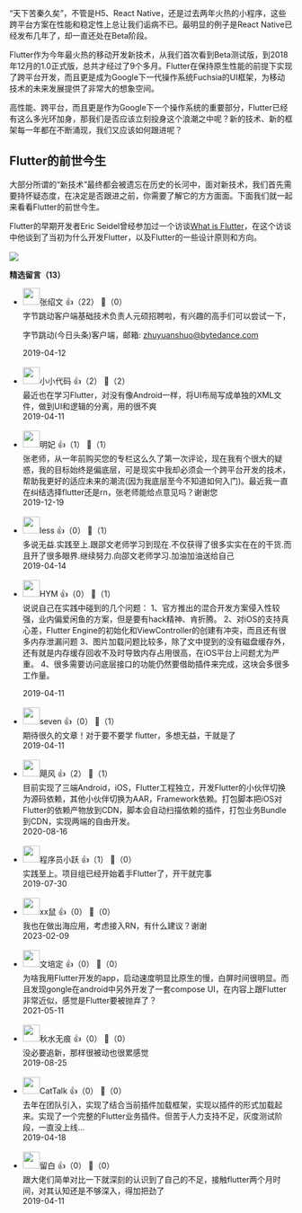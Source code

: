 “天下苦秦久矣”，不管是H5、React Native，还是过去两年火热的小程序，这些跨平台方案在性能和稳定性上总让我们诟病不已。最明显的例子是React Native已经发布几年了，却一直还处在Beta阶段。

Flutter作为今年最火热的移动开发新技术，从我们首次看到Beta测试版，到2018年12月的1.0正式版，总共才经过了9个多月。Flutter在保持原生性能的前提下实现了跨平台开发，而且更是成为Google下一代操作系统Fuchsia的UI框架，为移动技术的未来发展提供了非常大的想象空间。

高性能、跨平台，而且更是作为Google下一个操作系统的重要部分，Flutter已经有这么多光环加身，那我们是否应该立刻投身这个浪潮之中呢？新的技术、新的框架每一年都在不断涌现，我们又应该如何跟进呢？

## Flutter的前世今生

大部分所谓的“新技术”最终都会被遗忘在历史的长河中，面对新技术，我们首先需要持怀疑态度，在决定是否跟进之前，你需要了解它的方方面面。下面我们就一起来看看Flutter的前世今生。

Flutter的早期开发者Eric Seidel曾经参加过一个访谈[What is Flutter](https://www.youtube.com/watch?v=h7HOt3Jb1Ts)，在这个访谈中他谈到了当初为什么开发Flutter，以及Flutter的一些设计原则和方向。  
﻿﻿  
![](https://static001.geekbang.org/resource/image/ac/5c/aca58328ba1b4f1463d1b2b806c5ad5c.png?wh=1920%2A1061)
<div><strong>精选留言（13）</strong></div><ul>
<li><img src="https://static001.geekbang.org/account/avatar/00/0f/67/a9/e251ace7.jpg" width="30px"><span>张绍文</span> 👍（22） 💬（0）<div>字节跳动客户端基础技术负责人元硕招聘啦，有兴趣的高手们可以尝试一下，

字节跳动(今日头条)客户端，邮箱: zhuyuanshuo@bytedance.com</div>2019-04-12</li><br/><li><img src="https://static001.geekbang.org/account/avatar/00/13/b1/92/f3dabcb1.jpg" width="30px"><span>小小代码</span> 👍（2） 💬（2）<div>最近也在学习Flutter，对没有像Android一样，将UI布局写成单独的XML文件，做到UI和逻辑的分离，用的很不爽</div>2019-04-11</li><br/><li><img src="https://static001.geekbang.org/account/avatar/00/14/48/83/d19078dc.jpg" width="30px"><span>明妃</span> 👍（1） 💬（1）<div>张老师，从一年前购买您的专栏这么久了第一次评论，现在我有个很大的疑惑，我的目标始终是偏底层，可是现实中我却必须会一个跨平台开发的技术，帮助我更好的适应未来的潮流(因为我底层至今不知道如何入门)。最近我一直在纠结选择flutter还是rn，张老师能给点意见吗？谢谢您</div>2019-12-19</li><br/><li><img src="https://static001.geekbang.org/account/avatar/00/14/50/ef/70bfc099.jpg" width="30px"><span>less</span> 👍（0） 💬（1）<div>多说无益.实践至上.跟邵文老师学习到现在.不仅获得了很多实实在在的干货.而且开了很多眼界.继续努力.向邵文老师学习.加油加油送给自己</div>2019-04-14</li><br/><li><img src="https://static001.geekbang.org/account/avatar/00/10/15/e2/c21553c4.jpg" width="30px"><span>HYM</span> 👍（0） 💬（1）<div>说说自己在实践中碰到的几个问题：
1、官方推出的混合开发方案侵入性较强，业内偏爱闲鱼的方案，但是要有hack精神、肯折腾。
2、对iOS的支持真心差，Flutter Engine的初始化和ViewController的创建有冲突，而且还有很多内存泄漏问题
3、图片加载问题比较多，除了文中提到的没有磁盘缓存外，还有就是内存缓存回收不及时导致内存占用很高，在iOS平台上问题尤为严重。
4、很多需要访问底层接口的功能仍然要借助插件来完成，这块会多很多工作量。

</div>2019-04-11</li><br/><li><img src="https://static001.geekbang.org/account/avatar/00/12/33/51/9073faa5.jpg" width="30px"><span>seven</span> 👍（0） 💬（1）<div>期待很久的文章！对于要不要学 flutter，多想无益，干就是了</div>2019-04-11</li><br/><li><img src="https://static001.geekbang.org/account/avatar/00/0f/5a/75/4e0d7419.jpg" width="30px"><span>飓风</span> 👍（2） 💬（1）<div>目前实现了三端Android，iOS，Flutter工程独立，开发Flutter的小伙伴切换为源码依赖，其他小伙伴切换为AAR，Framework依赖。打包脚本把iOS对Flutter的依赖产物放到CDN，脚本会自动扫描依赖的插件，打包业务Bundle到CDN，实现两端的自由开发。</div>2020-08-16</li><br/><li><img src="https://static001.geekbang.org/account/avatar/00/0f/7e/bb/947c329a.jpg" width="30px"><span>程序员小跃</span> 👍（1） 💬（0）<div>实践至上。项目组已经开始着手Flutter了，开干就完事</div>2019-07-30</li><br/><li><img src="https://static001.geekbang.org/account/avatar/00/14/52/97/8f960ce9.jpg" width="30px"><span>xx鼠</span> 👍（0） 💬（0）<div>我也在做出海应用，考虑接入RN，有什么建议？谢谢</div>2023-02-09</li><br/><li><img src="" width="30px"><span>文培定</span> 👍（0） 💬（0）<div>为啥我用Flutter开发的app，启动速度明显比原生的慢，白屏时间很明显。而且发现gongle在android中另外开发了一套compose UI，在内容上跟Flutter非常近似，感觉是Flutter要被抛弃了？</div>2021-05-11</li><br/><li><img src="https://static001.geekbang.org/account/avatar/00/14/46/43/7545067a.jpg" width="30px"><span>秋水无痕</span> 👍（0） 💬（0）<div>没必要追新，那样很被动也很累感觉</div>2019-08-25</li><br/><li><img src="https://static001.geekbang.org/account/avatar/00/10/22/46/df595e4a.jpg" width="30px"><span>CatTalk</span> 👍（0） 💬（0）<div>去年在团队引入，实现了结合当前插件加载框架，实现以插件的形式加载起来。实现了一个完整的Flutter业务插件。但苦于人力支持不足，灰度测试阶段，一直没上线...</div>2019-04-18</li><br/><li><img src="https://static001.geekbang.org/account/avatar/00/14/46/5e/c0ea1ffb.jpg" width="30px"><span>留白</span> 👍（0） 💬（0）<div>跟大佬们简单对比一下就深刻的认识到了自己的不足，接触flutter两个月时间，对其认知还是不够深入，得加把劲了</div>2019-04-11</li><br/>
</ul>